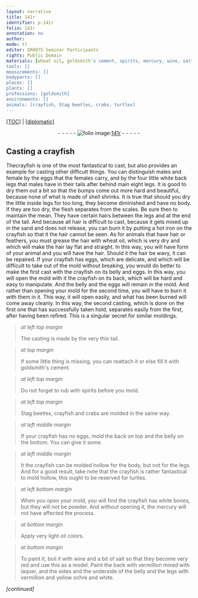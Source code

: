 ```yaml
---
layout: narrative
title: 141r
identifier: p-141r
folio: 141r
annotation: no
author:
mode: tl
editor: GR8975 Seminar Participants
rights: Public Domain
materials: [wheat oil, goldsmith's cement, spirits, mercury, wine, salt, vermillion, laquer, yellow ochre, white]
tools: []
measurements: []
bodyparts: []
places: []
plants: []
professions: [goldsmith]
environments: []
animals: [crayfish, Stag beetles, crabs, turtles]
---
```


<p><a href="{{ site.baseurl }}/translation/">[TOC]</a> | <a href="{{ site.baseurl }}/_texts/p-141r_tc.md/">[diplomatic]</a></p><div class="folio" align="center">- - - - - <a href="http://gallica.bnf.fr/ark:/12148/btv1b10500001g/f287.image" target="_blank"><img src="https://cu-mkp.github.io/2017-workshop-edition/assets/photo-icon.png" alt="folio image: " style="display:inline-block; margin-bottom:-3px;"/>141r</a> - - - - - </div>  
  

## Casting a <span class="al">crayfish</span>

 
The<span class="al">crayfish</span> is one of the most fantastical to cast, but also provides an example for casting other difficult things. You can distinguish males and female by the eggs that the females carry, and by the four little white back legs that males have in their tails after behind main eight legs. It is good to dry them out a bit so that the bumps come out more hard and beautiful, because none of what is made of shell shrinks. It is true that should you dry the little inside legs for too long, they become diminished and have no body. If they are too dry, the flesh separates from the scales. Be sure then to maintain the mean. They have certain hairs between the legs and at the end of the tail. And because all hair is difficult to cast, because it gets mixed up in the sand and does not release, you can burn it <span class="sup">by putting</span> a hot iron on the <span class="al">crayfish</span> so that it <span class="sup">the hair</span> cannot be seen. As for animals that have hair or feathers, you must grease the hair with <span class="m">wheat oil</span>, which is very dry and which will make the hair lay flat and straight. In this way, you will have form of your animal and you will have the hair. Should it <span class="sup">the hair</span> be wavy, it can be repaired. If your <span class="al">crayfish</span> has eggs, which are delicate, and which will be difficult to take out of the mold without breaking, you would do better to make the first cast <span class="sup"> with the crayfish</span> on its belly and eggs. In this way, you will open the mold with it <span class="sup">the crayfish</span> on its back, which will be hard and easy to manipulate. And the belly and the eggs will remain in the mold. And rather than opening your mold for the second time, you will have to burn it with them in it. This way, it will open easily, and what has been burned will come away cleanly. In this way, the second casting, which is done on the first one that has successfully taken hold, separates easily from the first, after having been refired. This is a singular secret for similar moldings.
 
> *at left top margin*
> 
> 
> The casting is made by the very thin tail.
 
> *at top margin*
> 
> 
> If some little thing is missing, you can reattach it or else fill it with <span class="m"><span class="pro">goldsmith</span>'s cement</span>.
 
> *at left top margin*
> 
> 
> Do not forget to rub with <span class="m">spirits</span> before you mold.
 
> *at left top margin*
> 
> 
> <span class="al">Stag beetles</span>, <span class="al">crayfish</span> and <span class="al">crabs</span> are molded in the same way.
 
> *at left middle margin*
> 
> 
> If your <span class="al">crayfish</span> has no eggs, mold the back on top and the belly on the bottom. You can give it some.
 
> *at left middle margin*
> 
> 
> It <span class="sup">the crayfish</span> can be molded hollow for the body, but not for the legs. And for a good result, <span class="sup">take note that</span> the <span class="al">crayfish</span> is rather fantastical to mold hollow, this ought to be reserved for <span class="al">turtles</span>.
 
> *at left bottom margin*
> 
> 
> When you open your mold, you will find the <span class="al">crayfish</span> has white bones, but they will not be powder. And without opening it, the <span class="m">mercury</span> will not have affected the process.
 
> *at bottom margin*
> 
> 
> Apply very light oil colors.
 
> *at bottom margin*
> 
> 
> To paint it, boil it with <span class="m">wine</span> and a bit of <span class="m">salt</span> so that they become very red and use this as a model. Paint the back with <span class="m">vermillion</span> mixed with <span class="m">laquer</span>, and the sides and the underside of the belly and the legs with <span class="m">vermillion</span> and <span class="m">yellow ochre</span> and <span class="m">white</span>.
 
*[continued]*
 

